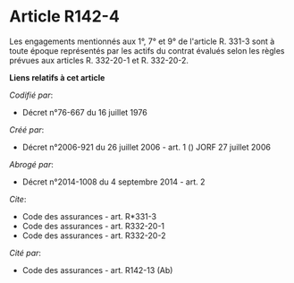 # Article R142-4

Les engagements mentionnés aux 1°, 7° et 9° de l'article R. 331-3 sont à toute époque représentés par les actifs du contrat
évalués selon les règles prévues aux articles R. 332-20-1 et R. 332-20-2.

**Liens relatifs à cet article**

_Codifié par_:

  - Décret n°76-667 du 16 juillet 1976

_Créé par_:

  - Décret n°2006-921 du 26 juillet 2006 - art. 1 () JORF 27 juillet 2006

_Abrogé par_:

  - Décret n°2014-1008 du 4 septembre 2014 - art. 2

_Cite_:

  - Code des assurances - art. R*331-3
  - Code des assurances - art. R332-20-1
  - Code des assurances - art. R332-20-2

_Cité par_:

  - Code des assurances - art. R142-13 (Ab)
